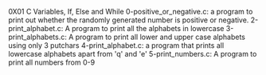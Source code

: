 0X01 C Variables, If, Else and While
0-positive_or_negative.c: a program to print out whether the randomly generated number is positive or negative.
2-print_alphabet.c: A program to print all the alphabets in lowercase
3-print_alphabets.c: A program to print all lower and upper case alphabets using only 3 putchars
4-print_alphabet.c: a program that prints all lowercase alphabets apart from 'q' and 'e'
5-print_numbers.c: A program to print all numbers from 0-9
